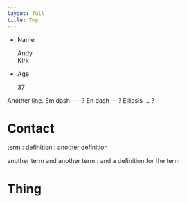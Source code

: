 ```yaml
---
layout: full
title: Tmp
---
```


* Name

  Andy  
  Kirk
  
* Age

  37

Another line.
Em dash --- ?
En dash -- ?
Ellipsis ... ?


Contact
=======

term
: definition
: another definition

another term
and another term
: and a definition for the term


Thing
=====
